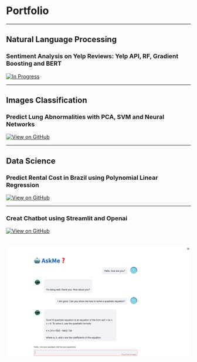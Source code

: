 # Portfolio

---

## Natural Language Processing 

### Sentiment Analysis on Yelp Reviews: Yelp API, RF, Gradient Boosting and BERT

[![In Progress](https://img.shields.io/badge/GitHub-Vew_on_GitHub-blightgreen?logo=GitHub)](https://github.com/Thigiang/Yelp-review)


---

## Images Classification

### Predict Lung Abnormalities with PCA, SVM and Neural Networks

[![View on GitHub](https://img.shields.io/badge/GitHub-View_on_GitHub-blue?logo=GitHub)](https://github.com/Thigiang/Chest-X-ray-Classification-Project)


---

## Data Science

### Predict Rental Cost in Brazil using Polynomial Linear Regression

[![View on GitHub](https://img.shields.io/badge/GitHub-View_on_GitHub-blue?logo=GitHub)](https://github.com/Thigiang/Regression-Model-rent-price-Brazil)


---
### Creat Chatbot using Streamlit and Openai

[![View on GitHub](https://img.shields.io/badge/GitHub-View_on_GitHub-blue?logo=GitHub)](https://github.com/Thigiang/Chatbot)

<div style="text-align: justify" First, I used openai.Completion to generate a response for a given input or question. Then I used streamlit session state to get text input, store the chat and display the chat history.</div>

<br>
<center> <img src="images/chatbot.png"/></center>
<br>


